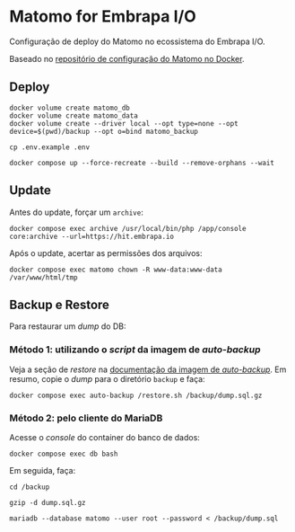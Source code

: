 # Matomo for Embrapa I/O

Configuração de deploy do Matomo no ecossistema do Embrapa I/O.

Baseado no [repositório de configuração do Matomo no Docker](https://github.com/matomo-org/docker).

## Deploy

```
docker volume create matomo_db
docker volume create matomo_data
docker volume create --driver local --opt type=none --opt device=$(pwd)/backup --opt o=bind matomo_backup

cp .env.example .env

docker compose up --force-recreate --build --remove-orphans --wait
```

## Update

Antes do update, forçar um `archive`:

```
docker compose exec archive /usr/local/bin/php /app/console core:archive --url=https://hit.embrapa.io
```

Após o update, acertar as permissões dos arquivos:

```
docker compose exec matomo chown -R www-data:www-data /var/www/html/tmp
```

## Backup e Restore

Para restaurar um _dump_ do DB:

### Método 1: utilizando o _script_ da imagem de _auto-backup_

Veja a seção de _restore_ na [documentação da imagem de _auto-backup_](https://github.com/fradelg/docker-mysql-cron-backup). Em resumo, copie o _dump_ para o diretório `backup` e faça:

```
docker compose exec auto-backup /restore.sh /backup/dump.sql.gz
```

### Método 2: pelo cliente do MariaDB

Acesse o _console_ do container do banco de dados:

```
docker compose exec db bash
```

Em seguida, faça:

```
cd /backup

gzip -d dump.sql.gz

mariadb --database matomo --user root --password < /backup/dump.sql
```
